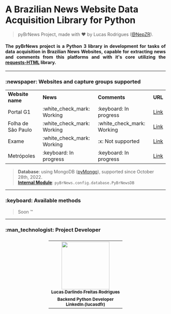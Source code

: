 # A Brazilian News Website Data Acquisition Library for Python
> pyBrNews Project, made with :heart: by Lucas Rodrigues (<a href="https://github.com/NepZR/" target="_blank">@NepZR</a>).
<h4 style="text-align: justify;">
  The pyBrNews project is a Python 3 library in development for tasks of data acquisition in Brazilian News Websites, capable for extracting news and comments from this platforms and with it's core utilizing the <a href="https://requests.readthedocs.io/projects/requests-html/en/latest/">requests-HTML</a> library.
</h4>

---

<h3 style="text-align: justify;">
  :newspaper: Websites and capture groups supported
</h3>

<table>
    <tr>
      <td><b>Website name</b></td>
      <td><b>News</b></td>
      <td><b>Comments</b></td>
      <td><b>URL</b></td>
    </tr>
    <tr>
      <td>Portal G1</td>
      <td>:white_check_mark: Working</td>
      <td>:keyboard: In progress</td>
      <td><a href="https://g1.globo.com/">Link</a></td>
    </tr>
    <tr>
      <td>Folha de São Paulo</td>
      <td>:white_check_mark: Working</td>
      <td>:white_check_mark: Working</td>
      <td><a href="https://www.folha.uol.com.br/">Link</a></td>
    </tr>
    <tr>
      <td>Exame</td>
      <td>:white_check_mark: Working</td>
      <td>:x: Not supported</td>
      <td><a href="https://exame.com/">Link</a></td>
    </tr>
    <tr>
      <td>Metrópoles</td>
      <td>:keyboard: In progress</td>
      <td>:keyboard: In progress</td>
      <td><a href="https://www.metropoles.com/">Link</a></td>
    </tr>
</table>

> **Database**: using MongoDB (<a href="https://www.mongodb.com/docs/drivers/pymongo/">pyMongo</a>), supported since October 28th, 2022.<br><a href="https://github.com/NepZR/pyBrNews/blob/main/config/database.py"><b>Internal Module</b></a>: `pyBrNews.config.database.PyBrNewsDB`
---

<h3 style="text-align: justify;">
  :keyboard: Available methods
</h3>

> Soon :tm:
  
---

<h3 style="text-align: justify;">
  :man_technologist: Project Developer
</h3>

<table style="display: flex; align-itens: center; justify-content: center;">
  <tr>
    <td align="center"><a href="https://github.com/NepZR"><img style="width: 150px; height: 150;" src="https://avatars.githubusercontent.com/u/37887926" width="100px;" alt=""/><br /><sub><b>Lucas Darlindo Freitas Rodrigues</b></sub></a><br /><sub><b>Backend Python Developer</sub></a><br /><a href="https://www.linkedin.com/in/lucasdfr"><sub><b>LinkedIn (lucasdfr)</b></sub></a></td>
  </tr>
<table>
